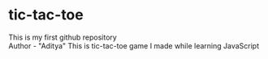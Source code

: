 # tic-tac-toe
This is my first github repository
<br>
Author - "Aditya"
This is tic-tac-toe game I made while learning JavaScript
